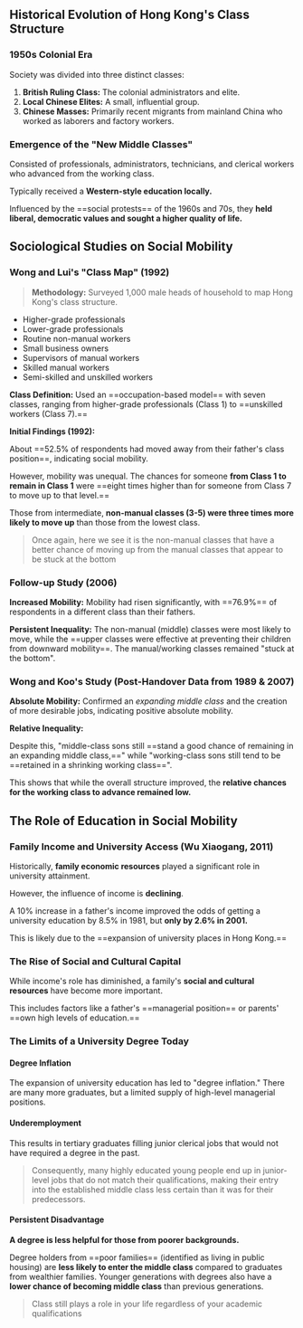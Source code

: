 ## Historical Evolution of Hong Kong's Class Structure

### 1950s Colonial Era

Society was divided into three distinct classes:

1. **British Ruling Class:** The colonial administrators and elite.
2. **Local Chinese Elites:** A small, influential group.
3. **Chinese Masses:** Primarily recent migrants from mainland China who worked as laborers and factory workers.

### Emergence of the "New Middle Classes"

Consisted of professionals, administrators, technicians, and clerical workers who advanced from the working class.

Typically received a **Western-style education locally.**

Influenced by the ==social protests== of the 1960s and 70s, they **held liberal, democratic values and sought a higher quality of life.**

## Sociological Studies on Social Mobility

### Wong and Lui's "Class Map" (1992)

> **Methodology:** Surveyed 1,000 male heads of household to map Hong Kong's class structure.

- Higher-grade professionals  
- Lower-grade professionals
- Routine non-manual workers
- Small business owners
- Supervisors of manual workers
- Skilled manual workers  
- Semi-skilled and unskilled workers  

**Class Definition:** Used an ==occupation-based model== with seven classes, ranging from higher-grade professionals (Class 1) to ==unskilled workers (Class 7).==

**Initial Findings (1992):**

About ==52.5% of respondents had moved away from their father's class position==, indicating social mobility.

However, mobility was unequal. The chances for someone **from Class 1 to remain in Class 1** were ==eight times higher than for someone from Class 7 to move up to that level.==

Those from intermediate, **non-manual classes (3-5) were three times more likely to move up** than those from the lowest class.

> Once again, here we see it is the non-manual classes that have a better chance of moving up from the manual classes that appear to be stuck at the bottom

### Follow-up Study (2006)

**Increased Mobility:** Mobility had risen significantly, with ==76.9%== of respondents in a different class than their fathers.

**Persistent Inequality:** The non-manual (middle) classes were most likely to move, while the ==upper classes were effective at preventing their children from downward mobility==. The manual/working classes remained "stuck at the bottom".

### Wong and Koo's Study (Post-Handover Data from 1989 & 2007)

**Absolute Mobility:** Confirmed an *expanding middle class* and the creation of more desirable jobs, indicating positive absolute mobility.

**Relative Inequality:**

Despite this, "middle-class sons still ==stand a good chance of remaining in an expanding middle class,==" while "working-class sons still tend to be ==retained in a shrinking working class==".

This shows that while the overall structure improved, the **relative chances for the working class to advance remained low.**

## The Role of Education in Social Mobility

### Family Income and University Access (Wu Xiaogang, 2011)

Historically, **family economic resources** played a significant role in university attainment.

However, the influence of income is **declining**.

A 10% increase in a father's income improved the odds of getting a university education by 8.5% in 1981, but **only by 2.6% in 2001.**

This is likely due to the ==expansion of university places in Hong Kong.==

### The Rise of Social and Cultural Capital

While income's role has diminished, a family's **social and cultural resources** have become more important.

This includes factors like a father's ==managerial position== or parents' ==own high levels of education.==

### The Limits of a University Degree Today

#### Degree Inflation

The expansion of university education has led to "degree inflation." There are many more graduates, but a limited supply of high-level managerial positions.

#### Underemployment

This results in tertiary graduates filling junior clerical jobs that would not have required a degree in the past.

> Consequently, many highly educated young people end up in junior-level jobs that do not match their qualifications, making their entry into the established middle class less certain than it was for their predecessors.

#### Persistent Disadvantage

**A degree is less helpful for those from poorer backgrounds.**

Degree holders from ==poor families== (identified as living in public housing) are **less likely to enter the middle class** compared to graduates from wealthier families. Younger generations with degrees also have a **lower chance of becoming middle class** than previous generations.

> Class still plays a role in your life regardless of your academic qualifications
